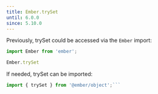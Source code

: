 ```yaml
---
title: Ember.trySet
until: 6.0.0
since: 5.10.0
---
```



Previously, trySet could be accessed via the `Ember` import:
```js
import Ember from 'ember';

Ember.trySet

```

 If needed, trySet can be imported:
```js
import { trySet } from '@ember/object';```
